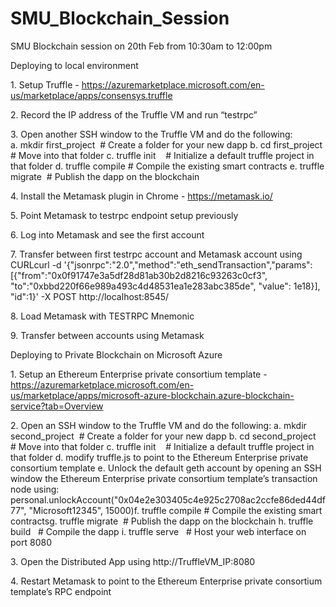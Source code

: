 # SMU_Blockchain_Session
SMU Blockchain session on 20th Feb from 10:30am to 12:00pm

Deploying to local environment

1. Setup Truffle - https://azuremarketplace.microsoft.com/en-us/marketplace/apps/consensys.truffle 

2. Record the IP address of the Truffle VM and run “testrpc”

3. Open another SSH window to the Truffle VM and do the following:
a. mkdir first_project  # Create a folder for your new dapp
b. cd first_project  # Move into that folder
c. truffle init    # Initialize a default truffle project in that folder
d. truffle compile # Compile the existing smart contracts
e. truffle migrate  # Publish the dapp on the blockchain

4. Install the Metamask plugin in Chrome - https://metamask.io/ 

5. Point Metamask to testrpc endpoint setup previously

6. Log into Metamask and see the first account

7. Transfer between first testrpc account and Metamask account using CURLcurl -d '{"jsonrpc":"2.0","method":"eth_sendTransaction","params": [{"from":"0x0f91747e3a5df28d81ab30b2d8216c93263c0cf3", "to":"0xbbd220f66e989a493c4d48531ea1e283abc385de", "value": 1e18}], "id":1}' -X POST http://localhost:8545/

8. Load Metamask with TESTRPC Mnemonic

9. Transfer between accounts using Metamask

Deploying to Private Blockchain on Microsoft Azure

1. Setup an Ethereum Enterprise private consortium template - https://azuremarketplace.microsoft.com/en-us/marketplace/apps/microsoft-azure-blockchain.azure-blockchain-service?tab=Overview 

2. Open an SSH window to the Truffle VM and do the following:
a. mkdir second_project  # Create a folder for your new dapp
b. cd second_project  # Move into that folder
c. truffle init    # Initialize a default truffle project in that folder
d. modify truffle.js to point to the Ethereum Enterprise private consortium template
e. Unlock the default geth account by opening an SSH window the Ethereum Enterprise private consortium template’s transaction node using: personal.unlockAccount("0x04e2e303405c4e925c2708ac2ccfe86ded44df77", "Microsoft12345", 15000)f. truffle compile # Compile the existing smart contractsg. truffle migrate  # Publish the dapp on the blockchain
h. truffle build   # Compile the dapp
i. truffle serve   # Host your web interface on port 8080

3. Open the Distributed App using http://TruffleVM_IP:8080

4. Restart Metamask to point to the Ethereum Enterprise private consortium template’s RPC endpoint



















